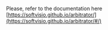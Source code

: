 Please, refer to the documentation here [https://softvisio.github.io/arbitrator/](https://softvisio.github.io/arbitrator/#/)
